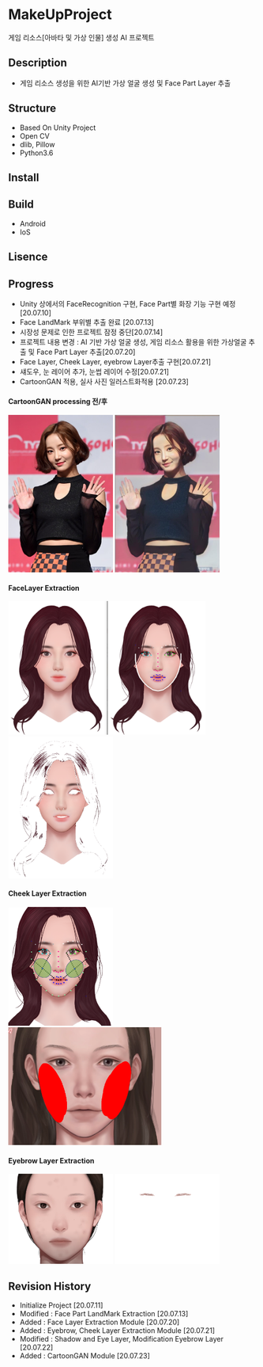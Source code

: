 # MakeUpProject
게임 리소스[아바타 및 가상 인물] 생성 AI 프로젝트

## Description
- 게임 리소스 생성을 위한 AI기반 가상 얼굴 생성 및 Face Part Layer 추출

## Structure
- Based On Unity Project
- Open CV 
- dlib, Pillow
- Python3.6

## Install

## Build
- Android
- IoS
## Lisence

## Progress
- Unity 상에서의 FaceRecognition 구현, Face Part별 화장 기능 구현 예정 [20.07.10]
- Face LandMark 부위별 추출 완료 [20.07.13]
- 시장성 문제로 인한 프로젝트 잠정 중단[20.07.14]
- 프로젝트 내용 변경 : AI 기반 가상 얼굴 생성, 게임 리소스 활용을 위한 가상얼굴 추출 및 Face Part Layer 추출[20.07.20]
- Face Layer, Cheek Layer, eyebrow Layer추출 구현[20.07.21]
- 섀도우, 눈 레이어 추가, 눈썹 레이어 수정[20.07.21]
- CartoonGAN 적용, 실사 사진 일러스트화적용 [20.07.23]

#### CartoonGAN processing 전/후
 <img src= "./Resources/21.jpg" width="212px"> <img src= "./Resources/20.jpg" width="212px">

#### FaceLayer Extraction
 <img src= "./Resources/3.PNG" width="400px"> <img src= "./Resources/4.png" width="212px">

#### Cheek Layer Extraction
 <img src= "./Resources/5.PNG" width="212px"> <img src= "./Resources/CheekLayer.png" width="310px">

#### Eyebrow Layer Extraction
 <img src= "./Resources/sample.png" width="212px"> <img src= "./Resources/eyebrow.png" width="212px">


## Revision History
- Initialize Project [20.07.11]
- Modified : Face Part LandMark Extraction  [20.07.13]
- Added : Face Layer Extraction Module [20.07.20]
- Added : Eyebrow, Cheek Layer Extraction Module [20.07.21]
- Modified : Shadow and Eye Layer, Modification Eyebrow Layer [20.07.22]
- Added : CartoonGAN Module [20.07.23]